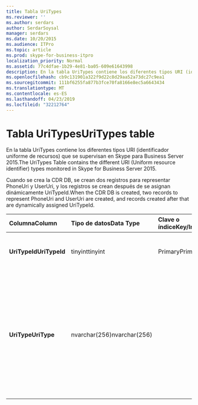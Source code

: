 ```yaml
---
title: Tabla UriTypes
ms.reviewer: ''
ms.author: serdars
author: SerdarSoysal
manager: serdars
ms.date: 10/20/2015
ms.audience: ITPro
ms.topic: article
ms.prod: skype-for-business-itpro
localization_priority: Normal
ms.assetid: 77c4dfae-1b29-4e81-ba05-609e61643998
description: En la tabla UriTypes contiene los diferentes tipos URI (identificador uniforme de recursos) que se supervisan en Skype para Business Server 2015.
ms.openlocfilehash: cb9c131901a322f9d22c8d29aa52a73dc27c9ea1
ms.sourcegitcommit: 111bf6255fa877b3fce70fa8166e8ec5a6643434
ms.translationtype: MT
ms.contentlocale: es-ES
ms.lasthandoff: 04/23/2019
ms.locfileid: "32212764"
---
```

# <a name="uritypes-table"></a><span data-ttu-id="46d2f-103">Tabla UriTypes</span><span class="sxs-lookup"><span data-stu-id="46d2f-103">UriTypes table</span></span>
 
<span data-ttu-id="46d2f-104">En la tabla UriTypes contiene los diferentes tipos URI (identificador uniforme de recursos) que se supervisan en Skype para Business Server 2015.</span><span class="sxs-lookup"><span data-stu-id="46d2f-104">The UriTypes Table contains the different URI (Uniform resource identifier) types monitored in Skype for Business Server 2015.</span></span>

<span data-ttu-id="46d2f-105">Cuando se crea la CDR DB, se crean dos registros para representar PhoneUri y UserUri, y los registros se crean después de se asignan dinámicamente UriTypeId.</span><span class="sxs-lookup"><span data-stu-id="46d2f-105">When the CDR DB is created, two records to represent PhoneUri and UserUri are created, and records created after that are dynamically assigned UriTypeId.</span></span> 
  
|<span data-ttu-id="46d2f-106">**Columna**</span><span class="sxs-lookup"><span data-stu-id="46d2f-106">**Column**</span></span>|<span data-ttu-id="46d2f-107">**Tipo de datos**</span><span class="sxs-lookup"><span data-stu-id="46d2f-107">**Data Type**</span></span>|<span data-ttu-id="46d2f-108">**Clave o índice**</span><span class="sxs-lookup"><span data-stu-id="46d2f-108">**Key/Index**</span></span>|<span data-ttu-id="46d2f-109">**Detalles**</span><span class="sxs-lookup"><span data-stu-id="46d2f-109">**Details**</span></span>|
|:-----|:-----|:-----|:-----|
|<span data-ttu-id="46d2f-110">**UriTypeId**</span><span class="sxs-lookup"><span data-stu-id="46d2f-110">**UriTypeId**</span></span> <br/> |<span data-ttu-id="46d2f-111">tinyint</span><span class="sxs-lookup"><span data-stu-id="46d2f-111">tinyint</span></span>  <br/> |<span data-ttu-id="46d2f-112">Primary</span><span class="sxs-lookup"><span data-stu-id="46d2f-112">Primary</span></span>  <br/> |<span data-ttu-id="46d2f-113">Identificador único asignado a un tipo de URI.</span><span class="sxs-lookup"><span data-stu-id="46d2f-113">Unique identifier assigned to a URI type.</span></span>  <br/> <span data-ttu-id="46d2f-114">Valores posibles: de 0 a 255</span><span class="sxs-lookup"><span data-stu-id="46d2f-114">Possible values - 0 to 255</span></span> |
|<span data-ttu-id="46d2f-115">**UriType**</span><span class="sxs-lookup"><span data-stu-id="46d2f-115">**UriType**</span></span> <br/> |<span data-ttu-id="46d2f-116">nvarchar(256)</span><span class="sxs-lookup"><span data-stu-id="46d2f-116">nvarchar(256)</span></span>  <br/> || <span data-ttu-id="46d2f-117">Descripciones de los distintos tipos URI.</span><span class="sxs-lookup"><span data-stu-id="46d2f-117">Descriptions of the different URI types.</span></span> <span data-ttu-id="46d2f-118">Los siguientes valores son asignados previamente:</span><span class="sxs-lookup"><span data-stu-id="46d2f-118">The following values are pre-assigned:</span></span> <br/>  <span data-ttu-id="46d2f-119">1: URI del teléfono</span><span class="sxs-lookup"><span data-stu-id="46d2f-119">1 - Phone Uri</span></span> <br/>  <span data-ttu-id="46d2f-120">0 - URI del usuario</span><span class="sxs-lookup"><span data-stu-id="46d2f-120">0 - User Uri</span></span> <br/> <br/>  <span data-ttu-id="46d2f-121">Otros tipos posibles son:</span><span class="sxs-lookup"><span data-stu-id="46d2f-121">Other possible types include:</span></span> <br/><span data-ttu-id="46d2f-122">conferencia:uso compartido de aplicaciones</span><span class="sxs-lookup"><span data-stu-id="46d2f-122">conf:applicationsharing</span></span> <br/> <span data-ttu-id="46d2f-123">conferencia:audio-vídeo</span><span class="sxs-lookup"><span data-stu-id="46d2f-123">conf:audio-video</span></span><br/> <span data-ttu-id="46d2f-124">conf:chat</span><span class="sxs-lookup"><span data-stu-id="46d2f-124">conf:chat</span></span><br/>    <span data-ttu-id="46d2f-125">conferencia:foco</span><span class="sxs-lookup"><span data-stu-id="46d2f-125">conf:focus</span></span><br/>   <span data-ttu-id="46d2f-126">MRAS</span><span class="sxs-lookup"><span data-stu-id="46d2f-126">mras</span></span><br/>
